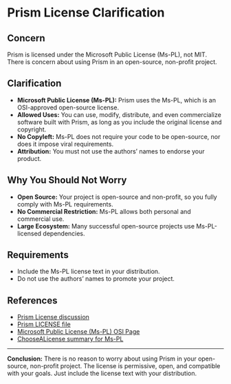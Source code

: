 # Prism License Clarification

## Concern
Prism is licensed under the Microsoft Public License (Ms-PL), not MIT. There is concern about using Prism in an open-source, non-profit project.

## Clarification
- **Microsoft Public License (Ms-PL):** Prism uses the Ms-PL, which is an OSI-approved open-source license.
- **Allowed Uses:** You can use, modify, distribute, and even commercialize software built with Prism, as long as you include the original license and copyright.
- **No Copyleft:** Ms-PL does not require your code to be open-source, nor does it impose viral requirements.
- **Attribution:** You must not use the authors’ names to endorse your product.

## Why You Should Not Worry
- **Open Source:** Your project is open-source and non-profit, so you fully comply with Ms-PL requirements.
- **No Commercial Restriction:** Ms-PL allows both personal and commercial use.
- **Large Ecosystem:** Many successful open-source projects use Ms-PL-licensed dependencies.

## Requirements
- Include the Ms-PL license text in your distribution.
- Do not use the authors’ names to promote your project.

## References
- [Prism License discussion](https://github.com/CommunityToolkit/dotnet/discussions/780#discussioncomment-8145713)
- [Prism LICENSE file](https://github.com/PrismLibrary/Prism/blob/master/LICENSE)
- [Microsoft Public License (Ms-PL) OSI Page](https://opensource.org/license/ms-pl-html/)
- [ChooseALicense summary for Ms-PL](https://choosealicense.com/licenses/ms-pl/)

---

**Conclusion:**
There is no reason to worry about using Prism in your open-source, non-profit project. The license is permissive, open, and compatible with your goals. Just include the license text with your distribution.
